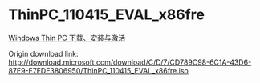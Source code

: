 # ThinPC_110415_EVAL_x86fre

[Windows Thin PC 下载、安装与激活](https://bitmingw.com/2017/04/24/windows-thin-pc-download-install-activate/)

Origin download link: http://download.microsoft.com/download/C/D/7/CD789C98-6C1A-43D6-87E9-F7FDE3806950/ThinPC_110415_EVAL_x86fre.iso
